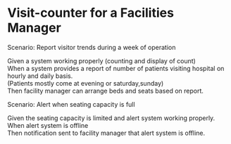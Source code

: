 # Visit-counter for a Facilities Manager

Scenario: Report visitor trends during a week of operation

Given a system working properly (counting and display of count)\
When a system provides a report of number of patients visiting hospital on hourly and daily basis.\
(Patients mostly come at evening or saturday,sunday)\
Then facility manager can arrange beds and seats based on report.

Scenario: Alert when seating capacity is full

Given the seating capacity is limited and alert system working properly.\
When alert system is offline\
Then notification sent to facility manager that alert system is offline.
